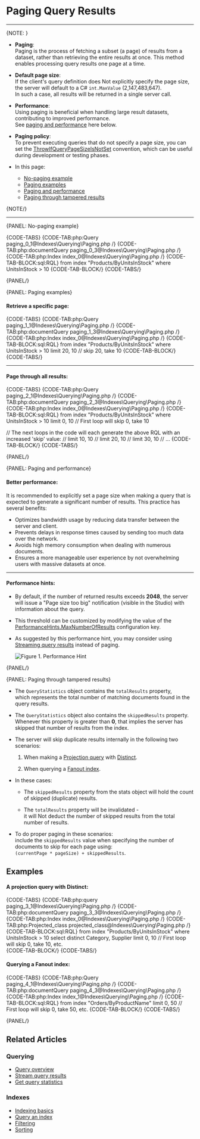 # Paging Query Results
---

{NOTE: }

* **Paging**:  
  Paging is the process of fetching a subset (a page) of results from a dataset, rather than retrieving the entire results at once. 
  This method enables processing query results one page at a time.

* **Default page size**:  
  If the client's query definition does Not explicitly specify the page size,  
  the server will default to a C# `int.MaxValue` (2,147,483,647).  
  In such a case, all results will be returned in a single server call.

* **Performance**:  
  Using paging is beneficial when handling large result datasets, contributing to improved performance.  
  See [paging and performance](../../indexes/querying/paging#paging-and-performance) here below.

* **Paging policy**:  
  To prevent executing queries that do not specify a page size, you can set the 
  [ThrowIfQueryPageSizeIsNotSet](../../client-api/configuration/querying#throwifquerypagesizeisnotset) 
  convention, which can be useful during development or testing phases.

* In this page:  

  * [No-paging example](../../indexes/querying/paging#no-paging-example)
  * [Paging examples](../../indexes/querying/paging#paging-examples)
  * [Paging and performance](../../indexes/querying/paging#paging-and-performance)
  * [Paging through tampered results](../../indexes/querying/paging#paging-through-tampered-results)

{NOTE/}

---

{PANEL: No-paging example}

{CODE-TABS}
{CODE-TAB:php:Query paging_0_1@Indexes\Querying\Paging.php /}
{CODE-TAB:php:documentQuery paging_0_3@Indexes\Querying\Paging.php /}
{CODE-TAB:php:Index index_0@Indexes\Querying\Paging.php /}
{CODE-TAB-BLOCK:sql:RQL}
from index "Products/ByUnitsInStock"
where UnitsInStock > 10
{CODE-TAB-BLOCK/}
{CODE-TABS/}

{PANEL/}

{PANEL: Paging examples}

#### Retrieve a specific page:  

{CODE-TABS}
{CODE-TAB:php:Query paging_1_1@Indexes\Querying\Paging.php /}
{CODE-TAB:php:documentQuery paging_1_3@Indexes\Querying\Paging.php /}
{CODE-TAB:php:Index index_0@Indexes\Querying\Paging.php /}
{CODE-TAB-BLOCK:sql:RQL}
from index "Products/ByUnitsInStock"
where UnitsInStock > 10 
limit 20, 10 // skip 20, take 10
{CODE-TAB-BLOCK/}
{CODE-TABS/}

---

#### Page through all results:  

{CODE-TABS}
{CODE-TAB:php:Query paging_2_1@Indexes\Querying\Paging.php /}
{CODE-TAB:php:documentQuery paging_2_3@Indexes\Querying\Paging.php /}
{CODE-TAB:php:Index index_0@Indexes\Querying\Paging.php /}
{CODE-TAB-BLOCK:sql:RQL}
from index "Products/ByUnitsInStock"
where UnitsInStock > 10
limit 0, 10 // First loop will skip 0, take 10  

// The next loops in the code will each generate the above RQL with an increased 'skip' value:
// limit 10, 10
// limit 20, 10
// limit 30, 10
// ...
{CODE-TAB-BLOCK/}
{CODE-TABS/}

{PANEL/}

{PANEL: Paging and performance}

#### Better performance:  

It is recommended to explicitly set a page size when making a query that is expected to generate a significant number of results. 
This practice has several benefits:

  * Optimizes bandwidth usage by reducing data transfer between the server and client.
  * Prevents delays in response times caused by sending too much data over the network.
  * Avoids high memory consumption when dealing with numerous documents.
  * Ensures a more manageable user experience by not overwhelming users with massive datasets at once.

---

#### Performance hints:  

* By default, if the number of returned results exceeds **2048**, the server will issue a "Page size too big" notification (visible in the Studio) with information about the query.

* This threshold can be customized by modifying the value of the [PerformanceHints.MaxNumberOfResults](../../server/configuration/performance-hints-configuration#performancehints.maxnumberofresults) configuration key.

* As suggested by this performance hint, you may consider using [Streaming query results](../../client-api/session/querying/how-to-stream-query-results) instead of paging.
  
     ![Figure 1. Performance Hint](images/performance-hint.png "Performance Hint")

{PANEL/}

{PANEL: Paging through tampered results}

* The `QueryStatistics` object contains the `totalResults` property,  
  which represents the total number of matching documents found in the query results.

* The `QueryStatistics` object also contains the `skippedResults` property.  
  Whenever this property is greater than **0**, that implies the server has skipped that number of results from the index.

* The server will skip duplicate results internally in the following two scenarios:  

    1. When making a [Projection query](../../indexes/querying/projections) with [Distinct](../../indexes/querying/distinct).
  
    2. When querying a [Fanout index](../../indexes/indexing-nested-data#fanout-index---multiple-index-entries-per-document).

* In these cases:

    * The `skippedResults` property from the stats object will hold the count of skipped (duplicate) results.

    * The `totalResults` property will be invalidated -  
      it will Not deduct the number of skipped results from the total number of results.

* To do proper paging in these scenarios:  
  include the `skippedResults` value when specifying the number of documents to skip for each page using:  
  `(currentPage * pageSize) + skippedResults`.

## Examples

#### A projection query with Distinct:

{CODE-TABS}
{CODE-TAB:php:query paging_3_1@Indexes\Querying\Paging.php /}
{CODE-TAB:php:documentQuery paging_3_3@Indexes\Querying\Paging.php /}
{CODE-TAB:php:Index index_0@Indexes\Querying\Paging.php /}
{CODE-TAB:php:Projected_class projected_class@Indexes\Querying\Paging.php /}
{CODE-TAB-BLOCK:sql:RQL}
from index "Products/ByUnitsInStock"
where UnitsInStock > 10
select distinct Category, Supplier
limit 0, 10  // First loop will skip 0, take 10, etc.  
{CODE-TAB-BLOCK/}
{CODE-TABS/}

#### Querying a Fanout index:

{CODE-TABS}
{CODE-TAB:php:Query paging_4_1@Indexes\Querying\Paging.php /}
{CODE-TAB:php:documentQuery paging_4_3@Indexes\Querying\Paging.php /}
{CODE-TAB:php:Index index_1@Indexes\Querying\Paging.php /}
{CODE-TAB-BLOCK:sql:RQL}
from index "Orders/ByProductName"
limit 0, 50  // First loop will skip 0, take 50, etc.
{CODE-TAB-BLOCK/}
{CODE-TABS/}

{PANEL/}

## Related Articles

### Querying

- [Query overview](../../client-api/session/querying/how-to-query)
- [Stream query results](../../client-api/session/querying/how-to-stream-query-results)
- [Get query statistics](../../client-api/session/querying/how-to-get-query-statistics)

### Indexes

- [Indexing basics](../../indexes/indexing-basics)  
- [Query an index](../../indexes/querying/query-index)
- [Filtering](../../indexes/querying/filtering)  
- [Sorting](../../indexes/querying/sorting)  
